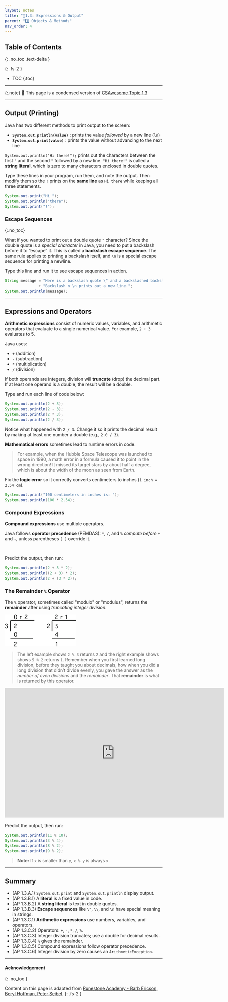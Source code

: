 ```yaml
---
layout: notes
title: "📓1.3: Expressions & Output" 
parent: "1️⃣ Objects & Methods"
nav_order: 4
---
```


## Table of Contents
{: .no_toc .text-delta }

{: .fs-2 }
- TOC
{:toc}

---

{:.note}
📖 This page is a condensed version of [CSAwesome Topic 1.3](https://runestone.academy/ns/books/published/csawesome2/topic-1-3-expressions.html) 

---

## Output (Printing)

Java has two different methods to print output to the screen:

- **`System.out.println(value)`** : prints the value _followed_ by a new line (`ln`)
- **`System.out.print(value)`** : prints the value without advancing to the next line

`System.out.println("Hi there!");` prints out the characters between the first `"` and the second `"` followed by a new line. `"Hi there!"` is called a **string literal**, which is zero to many characters enclosed in double quotes. 

<div class="task" markdown="block">

Type these lines in your program, run them, and note the output. Then modify them so the `!` prints on the **same line** as `Hi there` while keeping all three statements.

```java
System.out.print("Hi ");
System.out.println("there");
System.out.print("!");
````

</div>

### Escape Sequences
{:.no_toc}

What if you wanted to print out a double quote `"` character? Since the double quote is a _special character_ in Java, you need to put a backslash before it to “escape” it. This is called a **backslash escape sequence**. The same rule applies to printing a backslash itself, and `\n` is a special escape sequence for printing a newline.

<div class="task" markdown="block">

Type this line and run it to see escape sequences in action.

```java
String message = "Here is a backslash quote \" and a backslashed backslash (\\) "
               + "Backslash n \n prints out a new line.";
System.out.println(message);
```

</div>

---

## Expressions and Operators

**Arithmetic expressions** consist of numeric values, variables, and arithmetic operators that evaluate to a single numerical value. For example, `2 + 3` evaluates to 5.

Java uses:

* `+` (addition)
* `-` (subtraction)
* `*` (multiplication)
* `/` (division)

If both operands are integers, division will **truncate** (drop) the decimal part. If at least one operand is a double, the result will be a double.

<!--
The basic arithmetic operators of +, −, /, and * are similar to what students have experienced in math class or when using a calculator.  Have students come up with expressions using all 4 of the mathematical operators stated above. First round they should be using numbers only, second round, they should be using variables only and defining each variable.
Example:  Round 1:    4 + 4 / 3 - 6 * 4    Round 2: x = 4, y = 3 and x + x / y - 6 *x
Have the students simplify the expression by hand and then enter their expressions into a compiler and find an answer. Discuss how the answers are different and why.
-->

<div class="task" markdown="block">

Type and run each line of code below: 

```java
System.out.println(2 + 3);
System.out.println(2 - 3);
System.out.println(2 * 3);
System.out.println(2 / 3);
```

Notice what happened with `2 / 3`. Change it so it prints the decimal result by making at least one number a double (e.g., `2.0 / 3`).

</div>

**Mathematical errors** sometimes lead to runtime errors in code. 
> For example, when the Hubble Space Telescope was launched to space in 1990, a math error in a formula caused it to point in the wrong direction! It missed its target stars by about half a degree, which is about the width of the moon as seen from Earth.

<div class="task" markdown="block">

Fix the **logic error** so it correctly converts centimeters to inches (`1 inch = 2.54 cm`).

```java
System.out.print("100 centimeters in inches is: ");
System.out.println(100 * 2.54); 
```

</div>

### Compound Expressions

**Compound expressions** use multiple operators. 

<div class="important" markdown="block">
  
Java follows **operator precedence** (PEMDAS):
`*`, `/`, and `%` _compute before_ `+` and `-`, unless parentheses `( )` override it.

</div>

<br>

<div class="task" markdown="block">

Predict the output, then run:

```java
System.out.println(2 + 3 * 2);
System.out.println((2 + 3) * 2);
System.out.println(2 + (3 * 2));
```

</div>

### The Remainder `%` Operator

The `%` operator, sometimes called "modulo" or "modulus", returns the **remainder** after using _truncating integer division_. 

![image](Figures/mod-py.png)

> The left example shows `2 % 3` returns `2` and the right example shows shows `5 % 2` returns `1`. Remember when you first learned long division, before they taught you about decimals, how when you did a long division that didn’t divide evenly, you gave the answer as the _number of even divisions_ and the _remainder_. That **remainder** is what is returned by this operator.

<iframe width="700" height="415" src="https://www.youtube.com/embed/jp-T9lFISlI" frameborder="0" allowfullscreen></iframe>

<div class="task" markdown="block">

Predict the output, then run:

```java
System.out.println(11 % 10);
System.out.println(3 % 4);
System.out.println(8 % 2);
System.out.println(9 % 2);
```
> **Note:** If `x` is smaller than `y`, `x % y` is always `x`.

</div>


---

## Summary

* (AP 1.3.A.1) `System.out.print` and `System.out.println` display output.
* (AP 1.3.B.1) A **literal** is a fixed value in code.
* (AP 1.3.B.2) A **string literal** is text in double quotes.
* (AP 1.3.B.3) **Escape sequences** like `\"`, `\\`, and `\n` have special meaning in strings.
* (AP 1.3.C.1) **Arithmetic expressions** use numbers, variables, and operators.
* (AP 1.3.C.2) Operators: `+`, `-`, `*`, `/`, `%`.
* (AP 1.3.C.3) Integer division truncates; use a double for decimal results.
* (AP 1.3.C.4) `%` gives the remainder.
* (AP 1.3.C.5) Compound expressions follow operator precedence.
* (AP 1.3.C.6) Integer division by zero causes an `ArithmeticException`.

---

<!-- 
## AP Practice

<div class="task" markdown="block">

**Multiple Choice**
What is printed?

```java
System.out.print("Java is ");
System.out.println("fun ");
System.out.print("and cool!");
```

✅ Correct:

```
Java is fun
and cool!
```

</div>

<div class="task" markdown="block">

**Multiple Choice**
What does this print?

```java
System.out.println(5 + 5 / 2 * 3 - 1);
```

✅ Correct: `10` — Equivalent to `(5 + ((5 / 2) * 3) - 1)` with truncating integer division.

</div>
-->

#### Acknowledgement
{: .no_toc }

Content on this page is adapted from [Runestone Academy - Barb Ericson, Beryl Hoffman, Peter Seibel](https://runestone.academy/ns/books/published/csawesome2/csawesome2.html).
{: .fs-2 }
